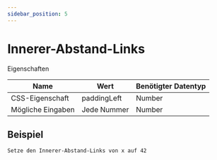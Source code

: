 ```yaml
---
sidebar_position: 5
---
```


# Innerer-Abstand-Links

Eigenschaften

| Name              | Wert              | Benötigter Datentyp   |
| ----              | ----              | --------------------- |
| CSS-Eigenschaft   | paddingLeft    | Number           |
| Mögliche Eingaben | Jede Nummer | Number           |

## Beispiel
```
Setze den Innerer-Abstand-Links von x auf 42
```
